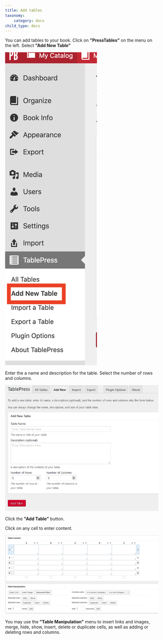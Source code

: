 ```yaml
---
title: Add tables
taxonomy:
    category: docs
child_type: docs
---
```


You can add tables to your book. Click on **"PressTables"** on the menu on the left. Select **"Add New Table"**

![](table1.png)

Enter the a name and description for the table. Select the number of rows and columns.

![](create-table.PNG)

Click the **"Add Table"** button.

Click on any cell to enter content.

![](table3.png)

You may use the **"Table Manipulation"** menu to insert links and images, merge, hide, show, insert, delete or duplicate cells, as well as adding or deleting rows and columns.

